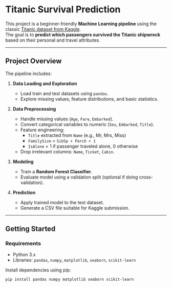 # Titanic Survival Prediction

This project is a beginner-friendly **Machine Learning pipeline** using the classic [Titanic dataset from Kaggle](https://www.kaggle.com/c/titanic).  
The goal is to **predict which passengers survived the Titanic shipwreck** based on their personal and travel attributes.

---

## **Project Overview**

The pipeline includes:

1. **Data Loading and Exploration**
   - Load train and test datasets using `pandas`.
   - Explore missing values, feature distributions, and basic statistics.

2. **Data Preprocessing**
   - Handle missing values (`Age`, `Fare`, `Embarked`).
   - Convert categorical variables to numeric (`Sex`, `Embarked`, `Title`).
   - Feature engineering:
     - `Title` extracted from `Name` (e.g., Mr, Mrs, Miss)
     - `FamilySize` = `SibSp + Parch + 1`
     - `IsAlone` = 1 if passenger traveled alone, 0 otherwise
   - Drop irrelevant columns: `Name`, `Ticket`, `Cabin`.

3. **Modeling**
   - Train a **Random Forest Classifier**.
   - Evaluate model using a validation split (optional if doing cross-validation).

4. **Prediction**
   - Apply trained model to the test dataset.
   - Generate a CSV file suitable for Kaggle submission.

---

## **Getting Started**

### **Requirements**
- Python 3.x
- Libraries: `pandas`, `numpy`, `matplotlib`, `seaborn`, `scikit-learn`

Install dependencies using pip:

```bash
pip install pandas numpy matplotlib seaborn scikit-learn
